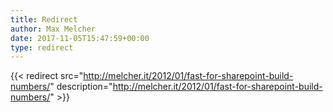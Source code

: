 ```yaml
---
title: Redirect
author: Max Melcher
date: 2017-11-05T15:47:59+00:00
type: redirect
---
```

{{< redirect src="http://melcher.it/2012/01/fast-for-sharepoint-build-numbers/" description="http://melcher.it/2012/01/fast-for-sharepoint-build-numbers/" >}}
